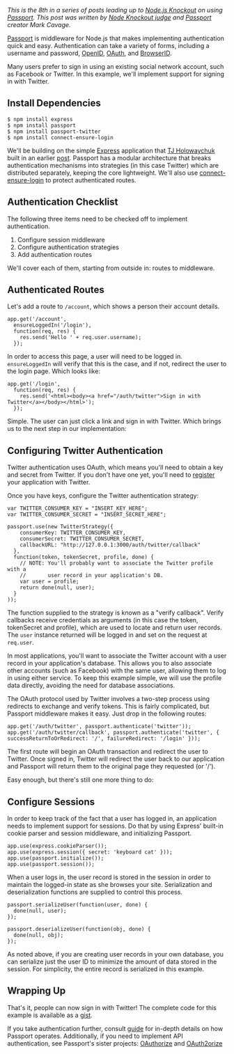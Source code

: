 _This is the 8th in a series of posts leading up to [Node.js Knockout][] on
using [Passport][].  This post was written by [Node Knockout judge][] and
[Passport][] creator Mark Cavage._

[Node.js Knockout]: http://nodeknockout.com
[Passport]: http://passportjs.org/
[Node Knockout judge]: http://nodeknockout.com/people/508839a8a56717fe3d000005

[Passport](http://passportjs.org/) is middleware for Node.js that makes
implementing authentication quick and easy.  Authentication can take a
variety of forms, including a username and password, [OpenID](http://openid.net/),
[OAuth](http://oauth.net/), and [BrowserID](https://developer.mozilla.org/en-US/docs/Persona).

Many users prefer to sign in using an existing social network account, such as
Facebook or Twitter.  In this example, we'll implement support for signing in
with Twitter.

## Install Dependencies

    $ npm install express
    $ npm install passport
    $ npm install passport-twitter
    $ npm install connect-ensure-login

We'll be building on the simple [Express](http://expressjs.com/) application
that [TJ Holowaychuk](http://tjholowaychuk.com/) built in an earlier
[post](http://blog.nodeknockout.com/post/34180474119/getting-started-with-express).
Passport has a modular architecture that breaks authentication mechanisms into
strategies (in this case Twitter) which are distributed separately, keeping the
core lightweight.  We'll also use [connect-ensure-login](https://github.com/jaredhanson/connect-ensure-login)
to protect authenticated routes.

## Authentication Checklist

The following three items need to be checked off to implement authentication.

1. Configure session middleware
2. Configure authentication strategies
3. Add authentication routes

We'll cover each of them, starting from outside in: routes to middleware.

## Authenticated Routes

Let's add a route to `/account`, which shows a person their account details.

    app.get('/account',
      ensureLoggedIn('/login'),
      function(req, res) {
        res.send('Hello ' + req.user.username);
      });

In order to access this page, a user will need to be logged in.  `ensureLoggedIn`
will verify that this is the case, and if not, redirect the user to the login
page.  Which looks like:

    app.get('/login',
      function(req, res) {
        res.send('<html><body><a href="/auth/twitter">Sign in with Twitter</a></body></html>');
      });

Simple.  The user can just click a link and sign in with Twitter.  Which brings us
to the next step in our implementation:

## Configuring Twitter Authentication

Twitter authentication uses OAuth, which means you'll need to obtain a key and
secret from Twitter.  If you don't have one yet, you'll need to [register](https://dev.twitter.com/apps)
your application with Twitter.

Once you have keys, configure the Twitter authentication strategy:

    var TWITTER_CONSUMER_KEY = "INSERT_KEY_HERE";
    var TWITTER_CONSUMER_SECRET = "INSERT_SECRET_HERE";

    passport.use(new TwitterStrategy({
        consumerKey: TWITTER_CONSUMER_KEY,
        consumerSecret: TWITTER_CONSUMER_SECRET,
        callbackURL: "http://127.0.0.1:3000/auth/twitter/callback"
      },
      function(token, tokenSecret, profile, done) {
        // NOTE: You'll probably want to associate the Twitter profile with a
        //       user record in your application's DB.
        var user = profile;
        return done(null, user);
      }
    ));

The function supplied to the strategy is known as a "verify callback".  Verify
callbacks receive credentials as arguments (in this case the token, tokenSecret
and profile), which are used to locate and return user records.  The `user`
instance returned will be logged in and set on the request at `req.user`.

In most applications, you'll want to associate the Twitter account with a user
record in your application's database.  This allows you to also associate other
accounts (such as Facebook) with the same user, allowing them to log in using
either service.  To keep this example simple, we will use the profile data
directly, avoiding the need for database associations.

The OAuth protocol used by Twitter involves a two-step process using redirects
to exchange and verify tokens.  This is fairly complicated, but Passport
middleware makes it easy.  Just drop in the following routes:

    app.get('/auth/twitter', passport.authenticate('twitter'));
    app.get('/auth/twitter/callback', passport.authenticate('twitter', { successReturnToOrRedirect: '/', failureRedirect: '/login' }));

The first route will begin an OAuth transaction and redirect the user to Twitter.
Once signed in, Twitter will redirect the user back to our application and
Passport will return them to the original page they requested (or '/').

Easy enough, but there's still one more thing to do:

## Configure Sessions

In order to keep track of the fact that a user has logged in, an application
needs to implement support for sessions.  Do that by using Express' built-in
cookie parser and session middleware, and initializing Passport.

    app.use(express.cookieParser());
    app.use(express.session({ secret: 'keyboard cat' }));
    app.use(passport.initialize());
    app.use(passport.session());

When a user logs in, the user record is stored in the session in order to
maintain the logged-in state as she browses your site.  Serialization and
deserialization functions are supplied to control this process.

    passport.serializeUser(function(user, done) {
      done(null, user);
    });

    passport.deserializeUser(function(obj, done) {
      done(null, obj);
    });

As noted above, if you are creating user records in your own database, you
can serialize just the user ID to minimize the amount of data stored in the
session.  For simplicity, the entire record is serialized in this example.

## Wrapping Up

That's it, people can now sign in with Twitter!  The complete code for this
example is available as a [gist](https://gist.github.com/3989193).

If you take authentication further, consult [guide](http://passportjs.org/guide/)
for in-depth details on how Passport operates.  Additionally, if you need to
implement API authentication, see Passport's sister projects: [OAuthorize](https://github.com/jaredhanson/oauthorize)
and [OAuth2orize](https://github.com/jaredhanson/oauth2orize)
